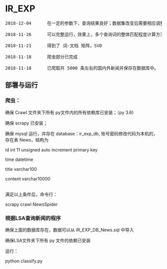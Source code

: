 # IR_EXP
<pre>
2018-12-04&#9;在一定的参数下，查询结果良好；数据集改变后需要相应调整部分参数，重新运行 <br>
2018-11-26&#9;可以完整运行，效果上，多个查询词的整体匹配程度计算方法需要改善 <br>
2018-11-21&#9;得到了 词-文档 矩阵，SVD <br>
2018-11-18&#9;爬虫部分已完成 <br>
2018-11-18&#9;已爬取共 5000 条左右的国内外新闻并保存在数据库中。
</pre>

## 部署与运行
### 爬虫：
确保 Crawl 文件夹下所有 py文件内的所有依赖库已安装；（py 3.6) 

确保 scrapy 已安装；  

确保 mysql 运行，并存在 database：ir_exp_db, 账号密码修改代码为本机的，存在表 News，结构为  

id int 11 unsigned auto increment primary key

time datetime

title varchar100

content varchar10000   
<br>

满足以上条件后，命令行： 

scrapy crawl NewsSpider 


### 根据LSA查询新闻的程序
确保上面的数据库存在，数据可以从 IR_EXP_DB_News.sql 中导入 

确保LSA文件夹下所有 py 文件的依赖已安装 

运行： 

python classify.py  

